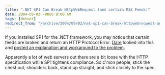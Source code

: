 ```yaml
---
title: ".NET SP1 Can Break HttpWebRequest (and certain RSS Feeds)"
date: 2004-09-03 -0800 9:00 AM
tags: [dotnet]
redirect_from: "/archive/2004/09/02/net-sp1-can-break-httpwebrequest-and-certain-rss-feeds.aspx/"
---
```


If you installed SP1 for the .NET framework, you may notice that certain
feeds are broken and return an HTTP Protocol Error.
[Dare](http://www.25hoursaday.com/weblog/) looked into this and [posted
an explanation and workaround to the
problem](http://www.25hoursaday.com/weblog/PermaLink.aspx?guid=d98a420e-6679-474c-865a-30578338ceb8).

Apparently a lot of web servers out there are a bit loose with the HTTP
specification while SP1 tightens compliance. So c'mon people, stick the
chest out, shoulders back, stand up straight, and stick closely to the
spec.

